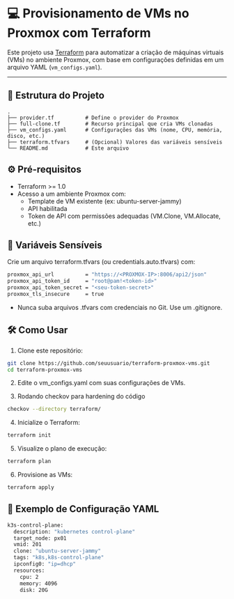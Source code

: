 # 💻 Provisionamento de VMs no Proxmox com Terraform

Este projeto usa [Terraform](https://www.terraform.io/) para automatizar a criação de máquinas virtuais (VMs) no ambiente Proxmox, com base em configurações definidas em um arquivo YAML (`vm_configs.yaml`).

---

## 📂 Estrutura do Projeto

```plaintext
.
├── provider.tf          # Define o provider do Proxmox
├── full-clone.tf        # Recurso principal que cria VMs clonadas
├── vm_configs.yaml      # Configurações das VMs (nome, CPU, memória, disco, etc.)
├── terraform.tfvars     # (Opcional) Valores das variáveis sensíveis
└── README.md            # Este arquivo
```

## ⚙️ Pré-requisitos

* Terraform >= 1.0
* Acesso a um ambiente Proxmox com:
    * Template de VM existente (ex: ubuntu-server-jammy)
    * API habilitada
    * Token de API com permissões adequadas (VM.Clone, VM.Allocate, etc.)

## 🔐 Variáveis Sensíveis

Crie um arquivo terraform.tfvars (ou credentials.auto.tfvars) com:

```bash
proxmox_api_url          = "https://<PROXMOX-IP>:8006/api2/json"
proxmox_api_token_id     = "root@pam!<token-id>"
proxmox_api_token_secret = "<seu-token-secret>"
proxmox_tls_insecure     = true
```

* Nunca suba arquivos .tfvars com credenciais no Git. Use um .gitignore.

## 🛠️ Como Usar

1. Clone este repositório:

```bash
git clone https://github.com/seuusuario/terraform-proxmox-vms.git
cd terraform-proxmox-vms
```

2. Edite o vm_configs.yaml com suas configurações de VMs.

3. Rodando checkov para hardening do código

```bash
checkov --directory terraform/
```

4. Inicialize o Terraform:

```bash
terraform init
```

5. Visualize o plano de execução:

```bash
terraform plan
```

6. Provisione as VMs:

```bash
terraform apply
```

## 📑 Exemplo de Configuração YAML


```bash
k3s-control-plane:
  description: "kubernetes control-plane"
  target_node: px01
  vmid: 201
  clone: "ubuntu-server-jammy"
  tags: "k8s,k8s-control-plane"
  ipconfig0: "ip=dhcp"
  resources:
    cpu: 2
    memory: 4096
    disk: 20G
```
